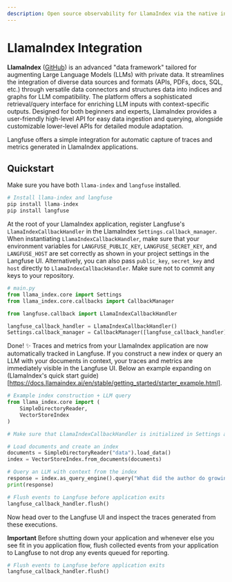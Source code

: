 ```yaml
---
description: Open source observability for LlamaIndex via the native integration. Automatically capture detailed traces and metrics for every request of your RAG application.
---
```


# LlamaIndex Integration

**LlamaIndex** ([GitHub](https://github.com/run-llama/llama_index)) is an advanced "data framework" tailored for augmenting Large Language Models (LLMs) with private data. It streamlines the integration of diverse data sources and formats (APIs, PDFs, docs, SQL, etc.) through versatile data connectors and structures data into indices and graphs for LLM compatibility. The platform offers a sophisticated retrieval/query interface for enriching LLM inputs with context-specific outputs. Designed for both beginners and experts, LlamaIndex provides a user-friendly high-level API for easy data ingestion and querying, alongside customizable lower-level APIs for detailed module adaptation. 

Langfuse offers a simple integration for automatic capture of traces and metrics generated in LlamaIndex applications.

## Quickstart

Make sure you have both `llama-index` and `langfuse` installed.


```python
# Install llama-index and langfuse
pip install llama-index
pip install langfuse 
```

At the root of your LlamaIndex application, register Langfuse's `LlamaIndexCallbackHandler` in the LlamaIndex `Settings.callback_manager`. When instantiating `LlamaIndexCallbackHandler`, make sure that your environment variables for 
`LANGFUSE_PUBLIC_KEY`, `LANGFUSE_SECRET_KEY`, and `LANGFUSE_HOST` are set correctly as shown in your project settings in the Langfuse UI. Alternatively, you can also pass `public_key`, `secret_key` and `host` directly to `LlamaIndexCallbackHandler`. Make sure not to commit any keys to your repository.


```python
# main.py
from llama_index.core import Settings
from llama_index.core.callbacks import CallbackManager

from langfuse.callback import LlamaIndexCallbackHandler

langfuse_callback_handler = LlamaIndexCallbackHandler()
Settings.callback_manager = CallbackManager([langfuse_callback_handler])
```

Done! ✨ Traces and metrics from your LlamaIndex application are now automatically tracked in Langfuse. If you construct a new index or query an LLM with your documents in context, your traces and metrics are immediately visible in the Langfuse UI. Below an example expanding on (LlamaIndex's quick start guide)[https://docs.llamaindex.ai/en/stable/getting_started/starter_example.html].


```python
# Example index construction + LLM query
from llama_index.core import (
    SimpleDirectoryReader,
    VectorStoreIndex
)

# Make sure that LlamaIndexCallbackHandler is initialized in Settings as shown above

# Load documents and create an index
documents = SimpleDirectoryReader("data").load_data()
index = VectorStoreIndex.from_documents(documents) 

# Query an LLM with context from the index
response = index.as_query_engine().query("What did the author do growing up?")
print(response)

# Flush events to Langfuse before application exits
langfuse_callback_handler.flush()
```

Now head over to the Langfuse UI and inspect the traces generated from these executions.

**Important** Before shutting down your application and whenever else you see fit in you application flow, flush collected events from your application to Langfuse to not drop any events queued for reporting.


```python
# Flush events to Langfuse before application exits
langfuse_callback_handler.flush()
```
